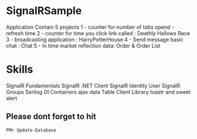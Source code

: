 # SignalRSample
Application Contain 5 projects
1 - counter for number of tabs opend - refresh time
2 - counter for time you click link called : Deathly Hallows Race
3 - broadcasting application : HarryPotterHouse
4 - Send message basic chat : Chat 
5 - In time market reflection data: Order & Order List

# Skills
SignalR Fundamentals
SignalR .NET Client
SignalR Identity User
SignalR Groups
Serilog
DI Containers
ajax
data Table
Client Library
toastr and sweet alert


## Please dont forget to hit
```
PM> Update-Database
```
